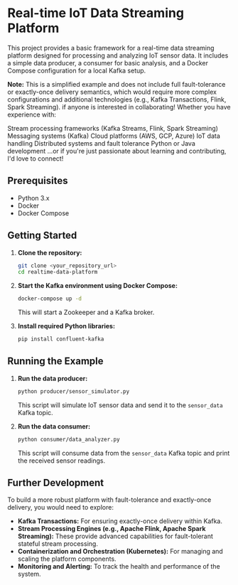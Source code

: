 # Real-time IoT Data Streaming Platform

This project provides a basic framework for a real-time data streaming platform designed for processing and analyzing IoT sensor data. It includes a simple data producer, a consumer for basic analysis, and a Docker Compose configuration for a local Kafka setup.

**Note:** This is a simplified example and does not include full fault-tolerance or exactly-once delivery semantics, which would require more complex configurations and additional technologies (e.g., Kafka Transactions, Flink, Spark Streaming). if anyone is interested in collaborating! Whether you have experience with:

Stream processing frameworks (Kafka Streams, Flink, Spark Streaming)
Messaging systems (Kafka)
Cloud platforms (AWS, GCP, Azure)
IoT data handling
Distributed systems and fault tolerance
Python or Java development
...or if you're just passionate about learning and contributing, I'd love to connect!

## Prerequisites

* Python 3.x
* Docker
* Docker Compose

## Getting Started

1.  **Clone the repository:**
    ```bash
    git clone <your_repository_url>
    cd realtime-data-platform
    ```

2.  **Start the Kafka environment using Docker Compose:**
    ```bash
    docker-compose up -d
    ```
    This will start a Zookeeper and a Kafka broker.

3.  **Install required Python libraries:**
    ```bash
    pip install confluent-kafka
    ```

## Running the Example

1.  **Run the data producer:**
    ```bash
    python producer/sensor_simulator.py
    ```
    This script will simulate IoT sensor data and send it to the `sensor_data` Kafka topic.

2.  **Run the data consumer:**
    ```bash
    python consumer/data_analyzer.py
    ```
    This script will consume data from the `sensor_data` Kafka topic and print the received sensor readings.

## Further Development

To build a more robust platform with fault-tolerance and exactly-once delivery, you would need to explore:

* **Kafka Transactions:** For ensuring exactly-once delivery within Kafka.
* **Stream Processing Engines (e.g., Apache Flink, Apache Spark Streaming):** These provide advanced capabilities for fault-tolerant stateful stream processing.
* **Containerization and Orchestration (Kubernetes):** For managing and scaling the platform components.
* **Monitoring and Alerting:** To track the health and performance of the system.
